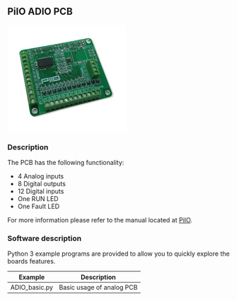 ## PiIO ADIO PCB

![](https://github.com/lawsonkeith/PiIO/raw/master/images/PiIO_ADIO_H.jpg)

### Description
The PCB has the following functionality:

* 4 Analog inputs
* 8 Digital outputs
* 12 Digital inputs
* One RUN LED
* One Fault LED 

For more information please refer to the manual located at [PiIO](https://PiIO.co.uk).

### Software description
Python 3 example programs are provided to allow you to quickly explore the boards features.

Example | Description
--- | ---
ADIO_basic.py | Basic usage of analog PCB



